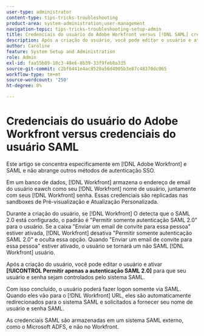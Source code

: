 ```yaml
---
user-type: administrator
content-type: tips-tricks-troubleshooting
product-area: system-administration;user-management
navigation-topic: tips-tricks-troubleshooting-setup-admin
title: Credenciais do usuário do Adobe Workfront versus [!DNL SAML] credenciais do usuário
description: Após a criação do usuário, você pode editar o usuário e ativar a opção "Permitir somente autenticação SAML 2.0" para que o usuário e a senha sejam controlados pelo sistema SAML. Com essa opção ativada, o usuário só tem permissão para fazer logon via SAML. Quando eles vão para o [!DNL Workfront] URL, eles são automaticamente redirecionados para o sistema SAML e solicitados a fornecer seu nome de usuário e senha SAML.
author: Caroline
feature: System Setup and Administration
role: Admin
exl-id: faa55b09-10c3-48e6-8b39-33f9feb0a335
source-git-commit: c2bf6441e4ac8520a56d4005b3e87c48370dc065
workflow-type: tm+mt
source-wordcount: '250'
ht-degree: 0%

---
```


# Credenciais do usuário do Adobe Workfront versus credenciais do usuário SAML

Este artigo se concentra especificamente em [!DNL Adobe Workfront] e SAML e não abrange outros métodos de autenticação SSO.

Em um banco de dados, [!DNL Workfront] armazena o endereço de email do usuário eawch como seu [!DNL Workfront] nome de usuário, juntamente com seus [!DNL Workfront] senha. Essas credenciais são replicadas nas sandboxes de Pré-visualização e Atualização Personalizada.

Durante a criação do usuário, se [!DNL Workfront] O detecta que o SAML 2.0 está configurado, o padrão é &quot;Permitir somente autenticação SAML 2.0&quot; para o usuário. Se a caixa &quot;Enviar um email de convite para essa pessoa&quot; estiver ativada, [!DNL Workfront] desativa &quot;Permitir somente autenticação SAML 2.0&quot; e oculta essa opção. Quando &quot;Enviar um email de convite para essa pessoa&quot; estiver ativado, o usuário se tornará um não SAML [!DNL Workfront] usuário.

Após a criação do usuário, você pode editar o usuário e ativar **[!UICONTROL Permitir apenas a autenticação SAML 2.0]** para que seu usuário e senha sejam controlados pelo sistema SAML.

Com isso concluído, o usuário poderá fazer logon somente via SAML. Quando eles vão para o [!DNL Workfront] URL, eles são automaticamente redirecionados para o sistema SAML e solicitados a fornecer seu nome de usuário e senha SAML.

As credenciais SAML são armazenadas em um sistema SAML externo, como o Microsoft ADFS, e não no Workfront.
